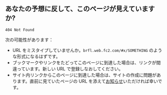 ## あなたの予想に反して、このページが見えていますか?

`404 Not Found`

次の可能性があります：

- URL をミスタイプしていませんか。`brfl.web.fc2.com/#x/SOMETHING` のような形式になるはずです。
- ブックマークやリンクをたどってこのページに到達した場合は、リンクが間違っています。新しい URL で登録しなおしてください。
- サイト内リンクからこのページに到達した場合は、サイトの作成に問題があります。直前に見ていたページの URL を添えて[お知らせ](#x/about)いただければ幸いです。

